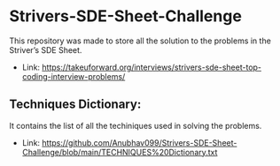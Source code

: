 # Strivers-SDE-Sheet-Challenge
This repository was made to store all the solution to the problems in the Striver’s SDE Sheet.

* Link: https://takeuforward.org/interviews/strivers-sde-sheet-top-coding-interview-problems/

## Techniques Dictionary:
It contains the list of all the techiniques used in solving the problems.
* Link: https://github.com/Anubhav099/Strivers-SDE-Sheet-Challenge/blob/main/TECHNIQUES%20Dictionary.txt